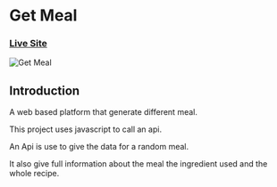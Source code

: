 # Get Meal

### [Live Site](https://proniket.github.io/getmeal.github.io/)

![Get Meal](https://i.ibb.co/dLzzdrZ/random-meal-2.png)

## Introduction
A web based platform that generate different meal. 

This project uses javascript to call an api. 

An Api is use to give the data for a random meal.

It also give full information about the meal the ingredient used and
the whole recipe.


